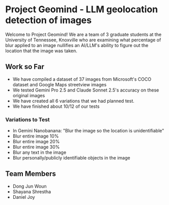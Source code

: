 # Project Geomind - LLM geolocation detection of images

Welcome to Project Geomind! We are a team of 3 graduate students at the University of Tennessee, Knoxville
who are examining what percentage of blur applied to an image nullifies an AI/LLM's ability to figure out
the location that the image was taken.

## Work so Far
- We have compiled a dataset of 37 images from Microsoft's COCO dataset and Google Maps streetview images
- We tested Gemini Pro 2.5 and Claude Sonnet 2.5's accuracy on these original images
- We have created all 6 variations that we had planned test.
- We have finished about 10/12 of our tests

### Variations to Test
- In Gemini Nanobanana: "Blur the image so the location is unidentifiable"
- Blur entire image 10%
- Blur entire image 20%
- Blur entire image 30%
- Blur any text in the image
- Blur personally/publicly identifiable objects in the image

## Team Members
- Dong Jun Woun
- Shayana Shrestha
- Daniel Joy
